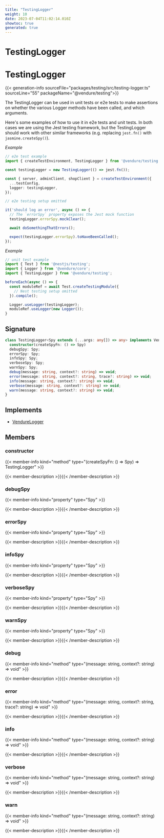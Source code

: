 ```yaml
---
title: "TestingLogger"
weight: 10
date: 2023-07-04T11:02:14.010Z
showtoc: true
generated: true
---
```

<!-- This file was generated from the Vendure source. Do not modify. Instead, re-run the "docs:build" script -->

# TestingLogger
<div class="symbol">


# TestingLogger

{{< generation-info sourceFile="packages/testing/src/testing-logger.ts" sourceLine="55" packageName="@vendure/testing">}}

The TestingLogger can be used in unit tests or e2e tests to make assertions on whether the various
Logger methods have been called, and which arguments.

Here's some examples of how to use it in e2e tests and unit tests. In both cases we are using
the Jest testing framework, but the TestingLogger should work with other similar frameworks
(e.g. replacing `jest.fn()` with `jasmine.createSpy()`).

*Example*

```TypeScript
// e2e test example
import { createTestEnvironment, TestingLogger } from '@vendure/testing';

const testingLogger = new TestingLogger(() => jest.fn());

const { server, adminClient, shopClient } = createTestEnvironment({
  ...testConfig,
  logger: testingLogger,
});

// e2e testing setup omitted

it('should log an error', async () => {
  // The `errorSpy` property exposes the Jest mock function
  testingLogger.errorSpy.mockClear();

  await doSomethingThatErrors();

  expect(testingLogger.errorSpy).toHaveBeenCalled();
});
```

*Example*

```TypeScript
// unit test example
import { Test } from '@nestjs/testing';
import { Logger } from '@vendure/core';
import { TestingLogger } from '@vendure/testing';

beforeEach(async () => {
  const moduleRef = await Test.createTestingModule({
    // Nest testing setup omitted
  }).compile();

  Logger.useLogger(testingLogger);
  moduleRef.useLogger(new Logger());
}
```

## Signature

```TypeScript
class TestingLogger<Spy extends (...args: any[]) => any> implements VendureLogger {
  constructor(createSpyFn: () => Spy)
  debugSpy: Spy;
  errorSpy: Spy;
  infoSpy: Spy;
  verboseSpy: Spy;
  warnSpy: Spy;
  debug(message: string, context?: string) => void;
  error(message: string, context?: string, trace?: string) => void;
  info(message: string, context?: string) => void;
  verbose(message: string, context?: string) => void;
  warn(message: string, context?: string) => void;
}
```
## Implements

 * <a href='/typescript-api/logger/vendure-logger#vendurelogger'>VendureLogger</a>


## Members

### constructor

{{< member-info kind="method" type="(createSpyFn: () =&#62; Spy) => TestingLogger"  >}}

{{< member-description >}}{{< /member-description >}}

### debugSpy

{{< member-info kind="property" type="Spy"  >}}

{{< member-description >}}{{< /member-description >}}

### errorSpy

{{< member-info kind="property" type="Spy"  >}}

{{< member-description >}}{{< /member-description >}}

### infoSpy

{{< member-info kind="property" type="Spy"  >}}

{{< member-description >}}{{< /member-description >}}

### verboseSpy

{{< member-info kind="property" type="Spy"  >}}

{{< member-description >}}{{< /member-description >}}

### warnSpy

{{< member-info kind="property" type="Spy"  >}}

{{< member-description >}}{{< /member-description >}}

### debug

{{< member-info kind="method" type="(message: string, context?: string) => void"  >}}

{{< member-description >}}{{< /member-description >}}

### error

{{< member-info kind="method" type="(message: string, context?: string, trace?: string) => void"  >}}

{{< member-description >}}{{< /member-description >}}

### info

{{< member-info kind="method" type="(message: string, context?: string) => void"  >}}

{{< member-description >}}{{< /member-description >}}

### verbose

{{< member-info kind="method" type="(message: string, context?: string) => void"  >}}

{{< member-description >}}{{< /member-description >}}

### warn

{{< member-info kind="method" type="(message: string, context?: string) => void"  >}}

{{< member-description >}}{{< /member-description >}}


</div>
